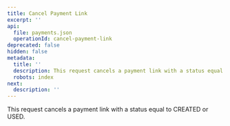 ```yaml
---
title: Cancel Payment Link
excerpt: ''
api:
  file: payments.json
  operationId: cancel-payment-link
deprecated: false
hidden: false
metadata:
  title: ''
  description: This request cancels a payment link with a status equal to CREATED or USED.
  robots: index
next:
  description: ''
---
```

This request cancels a payment link with a status equal to CREATED or USED.
